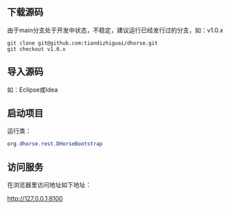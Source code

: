 ## 下载源码

由于main分支处于开发中状态，不稳定，建议运行已经发行过的分支，如：v1.0.x

```shell
git clone git@github.com:tiandizhiguai/dhorse.git
git checkout v1.0.x
```

## 导入源码

如：Eclipse或Idea

## 启动项目

运行类：

```java
org.dhorse.rest.DHorseBootstrap
```

## 访问服务

在浏览器里访问地址如下地址：

http://127.0.0.1:8100